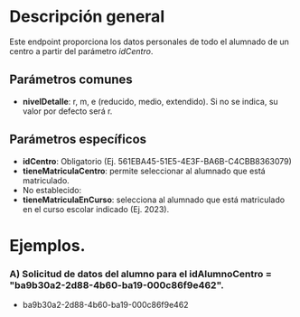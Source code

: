 # Descripción general

Este endpoint proporciona los datos personales de todo el alumnado de un centro a partir del parámetro *idCentro*.

## Parámetros comunes
* **nivelDetalle**: r, m, e (reducido, medio, extendido). Si no se indica, su valor por defecto será r.

## Parámetros específicos

* **idCentro**: Obligatorio (Ej. 561EBA45-51E5-4E3F-BA6B-C4CBB8363079)
* **tieneMatriculaCentro**: permite seleccionar al alumnado que está matriculado.
 * No establecido: 
* **tieneMatriculaEnCurso**: selecciona al alumnado que está matriculado en el curso escolar indicado (Ej. 2023).

# Ejemplos.
### A) Solicitud de datos del alumno para el idAlumnoCentro = "ba9b30a2-2d88-4b60-ba19-000c86f9e462".
* ba9b30a2-2d88-4b60-ba19-000c86f9e462
